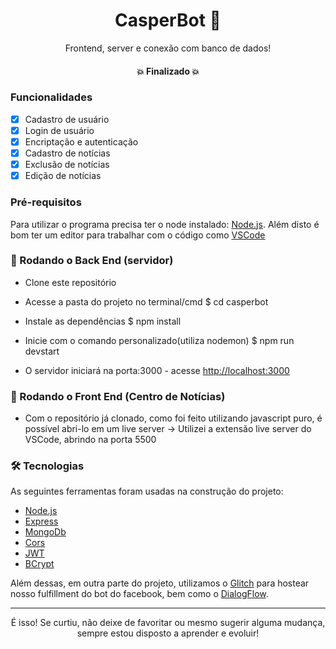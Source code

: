 <h1 align="center">CasperBot 🦾</h1>
<p align="center">Frontend, server e conexão com banco de dados!</p>

<h4 align="center"> 
 💥 Finalizado 💥
</h4>

### Funcionalidades

- [x] Cadastro de usuário
- [x] Login de usuário
- [x] Encriptação e autenticação
- [x] Cadastro de notícias
- [x] Exclusão de notícias
- [x] Edição de notícias

### Pré-requisitos

Para utilizar o programa precisa ter o node instalado:
[Node.js](https://nodejs.org/en/). 
Além disto é bom ter um editor para trabalhar com o código como [VSCode](https://code.visualstudio.com/)

### 🎲 Rodando o Back End (servidor)

- Clone este repositório

- Acesse a pasta do projeto no terminal/cmd
$ cd casperbot

- Instale as dependências
$ npm install

- Inicie com o comando personalizado(utiliza nodemon)
$ npm run devstart

- O servidor iniciará na porta:3000 - acesse <http://localhost:3000>

### 🔅 Rodando o Front End (Centro de Notícias)

- Com o repositório já clonado, como foi feito utilizando javascript puro, é possível abri-lo em um live server
-> Utilizei a extensão live server do VSCode, abrindo na porta 5500

### 🛠 Tecnologias

As seguintes ferramentas foram usadas na construção do projeto:

- [Node.js](https://nodejs.org/en/)
- [Express](https://expressjs.com/pt-br/)
- [MongoDb](https://www.mongodb.com/cloud/atlas)
- [Cors](https://www.npmjs.com/package/cors)
- [JWT](https://jwt.io)
- [BCrypt](https://www.npmjs.com/package/bcryptjs)

Além dessas, em outra parte do projeto, utilizamos o [Glitch](glitch.com) para hostear nosso fulfillment do bot do facebook, bem como o [DialogFlow](https://dialogflow.cloud.google.com). 

---
<p align="center">É isso! Se curtiu, não deixe de favoritar ou mesmo sugerir alguma mudança, sempre estou disposto a aprender e evoluir!</p>
